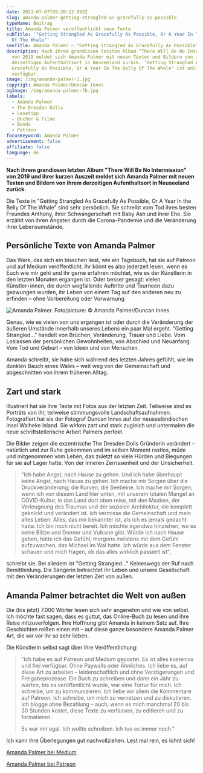 ```yaml
---
date: 2021-07-07T09:20:12.893Z
slug: amanda-palmer-getting-strangled-as-gracefully-as-possible
typeName: Beitrag
title: Amanda Palmer veröffentlicht neue Texte
subTitle: '"Getting Strangled As Gracefully As Possible, Or A Year In The Belly
  Of The Whale"'
seoTitle: Amanda Palmer – "Getting Strangled As Gracefully As Possible"
description: Nach ihrem grandiosen letzten Album "There Will Be No Intermission"
  von 2019 meldet sich Amanda Palmer mit neuen Texten und Bildern von ihrem
  derzeitigen Aufenthaltsort in Neuseeland zurück. "Getting Strangled As
  Gracefully As Possible, Or A Year In The Belly Of The Whale" ist online frei
  verfügbar.
image: /img/amanda-palmer-1.jpg
copyrigt: Amanda Palmer/Duncan Innes
ogImage: /img/amanda-palmer-fb.jpg
labels:
  - Amanda Palmer
  - The Dresden Dolls
  - Lesetipp
  - Bücher & Filme
  - Bands
  - Patreon
focusKeyword: Amanda Palmer
advertisement: false
affiliate: false
language: de
---
```

**Nach ihrem grandiosen letzten Album "There Will Be No Intermission" von 2019 und ihrer kurzen Auszeit meldet sich Amanda Palmer mit neuen Texten und Bildern von ihrem derzeitigen Aufenthaltsort in Neuseeland zurück.**

Die Texte in "Getting Strangled As Gracefully As Possible, Or A Year In the Belly Of The Whale" sind sehr persönlich. Sie schreibt vom Tod ihres besten Freundes Anthony, ihrer Schwangerschaft mit Baby Ash und ihrer Ehe. Sie erzählt von ihren Ängsten durch die Corona-Pandemie und die Veränderung ihrer Lebensumstände.

## Persönliche Texte von Amanda Palmer

Das Werk, das sich ein bisschen liest, wie ein Tagebuch, hat sie auf Patreon und auf Medium veröffentlicht. Ihr könnt es also jederzeit lesen, wenn es Euch wie mir geht und ihr gerne erfahren möchtet, wie es der Künstlerin in den letzten Monaten ergangen ist. Oder besser gesagt: vielen Künstler⋆innen, die durch wegfallende Auftritte und Tourneen dazu gezwungen wurden, ihr Leben von einem Tag auf den anderen neu zu erfinden – ohne Vorbereitung oder Vorwarnung

![Amanda Palmer. Foto/picture: © Amanda Palmer/Duncan Innes](/img/amanda-palmer-2.jpg "Amanda Palmer. Foto/picture: © Amanda Palmer/Duncan Innes")

Genau, wie es vielen von uns ergangen ist oder durch die Veränderung der äußeren Umstände innerhalb unseres Lebens ein paar Mal ergeht. "Getting Strangled..." handelt von Brüchen, Veränderung, Trauer und Liebe. Vom Loslassen der persönlichen Gewohnheiten, von Abschied und Neuanfang. Vom Tod und Geburt – von Ideen und von Menschen.

Amanda schreibt, sie habe sich während des letzten Jahres gefühlt, wie im dunklen Bauch eines Wales – weit weg von der Gemeinschaft und abgeschnitten von ihrem früheren Alltag.

## Zart und stark

Illustriert hat sie ihre Texte mit Fotos aus der letzten Zeit. Teilweise sind es Porträts von ihr, teilweise stimmungsvolle Landschaftsaufnahmen. Fotografiert hat sie der Fotograf Duncan Innes auf der neuseeländischen Insel Waiheke Island. Sie wirken zart und stark zugleich und untermalen die neue schriftstellerische Arbeit Palmers perfekt.

Die Bilder zeigen die exzentrische The Dresden Dolls Gründerin verändert – natürlich und zur Ruhe gekommen und im selben Moment rastlos, müde und mitgenommen vom Leben, das zuletzt so viele Hürden und Biegungen für sie auf Lager hatte. Von der inneren Zerrissenheit und der Unsicherheit.

> "Ich habe Angst, nach Hause zu gehen.
> Und ich habe überhaupt keine Angst, nach Hause zu gehen.
> Ich mache mir Sorgen über die Druckveränderung; die Kurven, die Seebeine.
> Ich mache mir Sorgen, wenn ich von diesem Land hier unten, mit unserem totalen Mangel an COVID-Kultur, in das Land dort oben reise, mit den Masken, der Verleugnung des Traumas und der sozialen Architektur, die komplett geknickt und verändert ist.
> Ich vermisse die Gemeinschaft und mein altes Leben. Alles, das mir bekannter ist, als ich es jemals gedacht hatte.
> Ich bin noch nicht bereit. Ich möchte irgendwo hinziehen, wo es keine Blitze und Donner und Vulkane gibt.
> Würde ich nach Hause gehen, hätte ich das Gefühl, morgens meistens mit dem Gefühl aufzuwachen, das Michael im Wal hatte. Ich würde aus dem Fenster schauen und mich fragen, ob das alles wirklich passiert ist",

schreibt sie. Bei alledem ist "Getting Strangled..." Keineswegs der Ruf nach Bemittleidung. Die Sängerin betrachtet ihr Leben und unsere Gesellschaft mit den Veränderungen der letzten Zeit von außen.

## Amanda Palmer betrachtet die Welt von außen

Die (bis jetzt) 7.000 Wörter lesen sich sehr angenehm und wie von selbst. Ich möchte fast sagen, dass es guttut, das Online-Buch zu lesen und ihre Reise mitzuverfolgen. Ihre Hoffnung gibt Amanda in keinem Satz auf. Ihre Geschichten reißen einen mit – auf diese ganze besondere Amanda Palmer Art, die wir vor ihr so sehr lieben.

Die Künstlerin selbst sagt über ihre Veröffentlichung:

> "Ich habe es auf Patreon und Medium gepostet. Es ist alles kostenlos und frei verfügbar. Ohne Paywalls oder Ähnliches. Ich liebe es, auf diese Art zu arbeiten – leidenschaftlich und ohne Verzögerungen und Freigabeprozesse. Ein Buch zu schreiben und dann ein Jahr zu warten, bis es veröffentlicht wurde, war eine Tortur für mich. Ich schreibe, um zu kommunizieren. Ich liebe vor allem die Kommentare auf Patreon. Ich schreibe, um mich zu vernetzen und zu diskutieren. Ich blogge ohne Bezahlung – auch, wenn es mich manchmal 20 bis 30 Stunden kostet, diese Texte zu verfassen, zu editieren und zu formatieren.
>
> Es war mir egal. Ich wollte schreiben. Ich tue es immer noch."

Ich kann ihre Überlegungen gut nachvollziehen. Lest mal rein, es lohnt sich!

[Amanda Palmer bei Medium](https://amandapalmer.medium.com/getting-strangled-as-gracefully-as-possible-or-a-year-in-the-belly-of-the-whale-370caabcaa9f)

[Amanda Palmer bei Patreon](https://www.patreon.com/amandapalmerf)